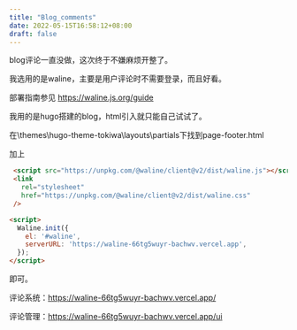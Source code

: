 ```yaml
---
title: "Blog_comments"
date: 2022-05-15T16:58:12+08:00
draft: false
---
```


blog评论一直没做，这次终于不嫌麻烦开整了。

我选用的是waline，主要是用户评论时不需要登录，而且好看。

部署指南参见 https://waline.js.org/guide

我用的是hugo搭建的blog，html引入就只能自己试试了。

在\themes\hugo-theme-tokiwa\layouts\partials下找到page-footer.html

加上

```html
 <script src="https://unpkg.com/@waline/client@v2/dist/waline.js"></script>
 <link
   rel="stylesheet"
   href="https://unpkg.com/@waline/client@v2/dist/waline.css"
 />

<script>
  Waline.init({
    el: '#waline',
    serverURL: 'https://waline-66tg5wuyr-bachwv.vercel.app',
  });
</script>
```

即可。



评论系统：https://waline-66tg5wuyr-bachwv.vercel.app/

评论管理：https://waline-66tg5wuyr-bachwv.vercel.app/ui

